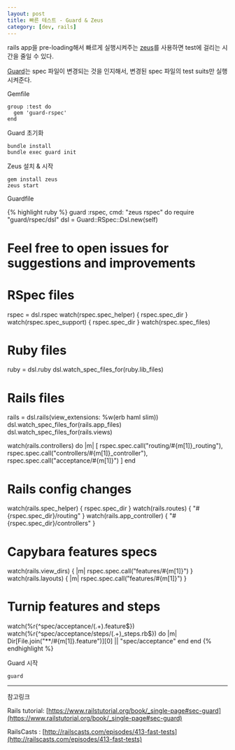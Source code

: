 ```yaml
---
layout: post
title: 빠른 테스트 - Guard & Zeus
category: [dev, rails]
---
```


rails app을 pre-loading해서 빠르게 실행시켜주는 [zeus][zeus]를 사용하면 test에 걸리는 시간을 줄일 수 있다. 

[Guard][Guard]는 spec 파일이 변경되는 것을 인지해서, 변경된 spec 파일의 test suits만 실행시켜준다.

Gemfile

    group :test do
      gem 'guard-rspec'
    end

Guard 초기화

    bundle install
    bundle exec guard init

Zeus 설치 & 시작

    gem install zeus
    zeus start

Guardfile

{% highlight ruby %}
guard :rspec, cmd: "zeus rspec" do
  require "guard/rspec/dsl"
  dsl = Guard::RSpec::Dsl.new(self)

  # Feel free to open issues for suggestions and improvements

  # RSpec files
  rspec = dsl.rspec
  watch(rspec.spec_helper) { rspec.spec_dir }
  watch(rspec.spec_support) { rspec.spec_dir }
  watch(rspec.spec_files)

  # Ruby files
  ruby = dsl.ruby
  dsl.watch_spec_files_for(ruby.lib_files)

  # Rails files
  rails = dsl.rails(view_extensions: %w(erb haml slim))
  dsl.watch_spec_files_for(rails.app_files)
  dsl.watch_spec_files_for(rails.views)

  watch(rails.controllers) do |m|
    [
      rspec.spec.call("routing/#{m[1]}_routing"),
      rspec.spec.call("controllers/#{m[1]}_controller"),
      rspec.spec.call("acceptance/#{m[1]}")
    ]
  end

  # Rails config changes
  watch(rails.spec_helper)     { rspec.spec_dir }
  watch(rails.routes)          { "#{rspec.spec_dir}/routing" }
  watch(rails.app_controller)  { "#{rspec.spec_dir}/controllers" }

  # Capybara features specs
  watch(rails.view_dirs)     { |m| rspec.spec.call("features/#{m[1]}") }
  watch(rails.layouts)       { |m| rspec.spec.call("features/#{m[1]}") }

  # Turnip features and steps
  watch(%r{^spec/acceptance/(.+)\.feature$})
  watch(%r{^spec/acceptance/steps/(.+)_steps\.rb$}) do |m|
    Dir[File.join("**/#{m[1]}.feature")][0] || "spec/acceptance"
  end
end
{% endhighlight %}

Guard 시작

    guard


----
참고링크

Rails tutorial: [https://www.railstutorial.org/book/_single-page#sec-guard](https://www.railstutorial.org/book/_single-page#sec-guard)

RailsCasts : [http://railscasts.com/episodes/413-fast-tests](http://railscasts.com/episodes/413-fast-tests)

[zeus]: https://github.com/burke/zeus
[Guard]: https://github.com/guard/guard
